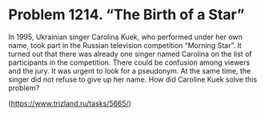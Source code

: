# Problem 1214. “The Birth of a Star”

In 1995, Ukrainian singer Carolina Kuek, who performed under her own name, took part in the Russian television competition “Morning Star”. It turned out that there was already one singer named Carolina on the list of participants in the competition. There could be confusion among viewers and the jury. It was urgent to look for a pseudonym. At the same time, the singer did not refuse to give up her name. How did Caroline Kuek solve this problem?

(https://www.trizland.ru/tasks/5665/)